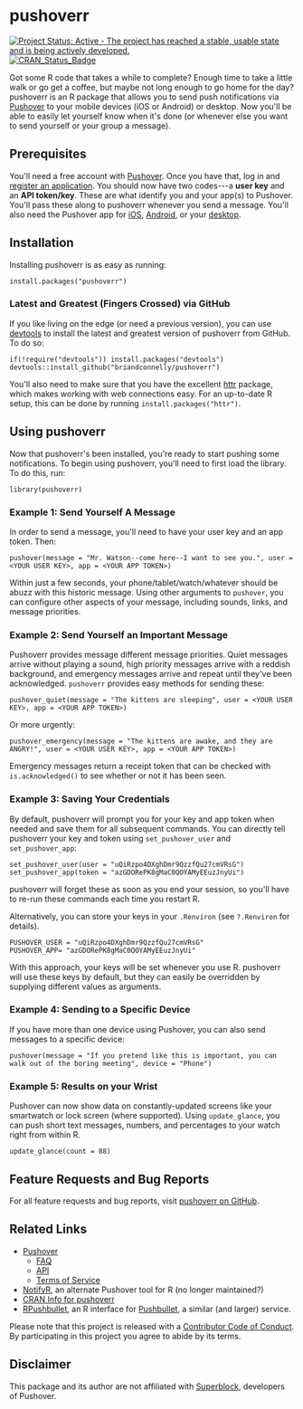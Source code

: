 # pushoverr

[![Project Status: Active - The project has reached a stable, usable state and is being actively developed.](http://www.repostatus.org/badges/latest/active.svg)](http://www.repostatus.org/#active)
[![CRAN_Status_Badge](http://www.r-pkg.org/badges/version/pushoverr)](https://cran.r-project.org/package=pushoverr)

Got some R code that takes a while to complete? Enough time to take a little walk or go get a coffee, but maybe not long enough to go home for the day?
pushoverr is an R package that allows you to send push notifications via [Pushover](https://pushover.net/) to your mobile devices (iOS or Android) or desktop.
Now you'll be able to easily let yourself know when it's done (or whenever else you want to send yourself or your group a message).


## Prerequisites

You'll need a free account with [Pushover](https://pushover.net/).
Once you have that, log in and [register an application](https://pushover.net/apps/build).
You should now have two codes---a **user key** and an **API token/key**.
These are what identify you and your app(s) to Pushover.
You'll pass these along to pushoverr whenever you send a message.
You'll also need the Pushover app for [iOS](https://pushover.net/clients/ios), [Android](https://pushover.net/clients/android), or your [desktop](https://pushover.net/clients/desktop).


## Installation

Installing pushoverr is as easy as running:

    install.packages("pushoverr")


### Latest and Greatest (Fingers Crossed) via GitHub

If you like living on the edge (or need a previous version), you can use [devtools](http://cran.r-project.org/web/packages/devtools/index.html) to install the latest and greatest version of pushoverr from GitHub.
To do so:

    if(!require("devtools")) install.packages("devtools")
    devtools::install_github("briandconnelly/pushoverr")

You'll also need to make sure that you have the excellent [httr](http://cran.r-project.org/web/packages/httr/index.html) package, which makes working with web connections easy.
For an up-to-date R setup, this can be done by running `install.packages("httr")`.


## Using pushoverr

Now that pushoverr's been installed, you're ready to start pushing some notifications.
To begin using pushoverr, you'll need to first load the library.
To do this, run:

    library(pushoverr)


### Example 1: Send Yourself A Message

In order to send a message, you'll need to have your user key and an app token.
Then:

    pushover(message = "Mr. Watson--come here--I want to see you.", user = <YOUR USER KEY>, app = <YOUR APP TOKEN>)

Within just a few seconds, your phone/tablet/watch/whatever should be abuzz with this historic message.
Using other arguments to `pushover`, you can configure other aspects of your message, including sounds, links, and message priorities.


### Example 2: Send Yourself an Important Message

Pushoverr provides message different message priorities.
Quiet messages arrive without playing a sound, high priority messages arrive with a reddish background, and emergency messages arrive and repeat until they've been acknowledged.
`pushoverr` provides easy methods for sending these:

    pushover_quiet(message = "The kittens are sleeping", user = <YOUR USER KEY>, app = <YOUR APP TOKEN>)

Or more urgently:

    pushover_emergency(message = "The kittens are awake, and they are ANGRY!", user = <YOUR USER KEY>, app = <YOUR APP TOKEN>)

Emergency messages return a receipt token that can be checked with `is.acknowledged()` to see whether or not it has been seen.


### Example 3: Saving Your Credentials

By default, pushoverr will prompt you for your key and app token when needed and save them for all subsequent commands.
You can directly tell pushoverr your key and token using `set_pushover_user` and `set_pushover_app`:

    set_pushover_user(user = "uQiRzpo4DXghDmr9QzzfQu27cmVRsG")
    set_pushover_app(token = "azGDORePK8gMaC0QOYAMyEEuzJnyUi")

pushoverr will forget these as soon as you end your session, so you'll have to re-run these commands each time you restart R.

Alternatively, you can store your keys in your `.Renviron` (see `?.Renviron` for details).

    PUSHOVER_USER = "uQiRzpo4DXghDmr9QzzfQu27cmVRsG"
    PUSHOVER_APP= "azGDORePK8gMaC0QOYAMyEEuzJnyUi"

With this approach, your keys will be set whenever you use R.
pushoverr will use these keys by default, but they can easily be overridden by supplying different values as arguments.


### Example 4: Sending to a Specific Device

If you have more than one device using Pushover, you can also send messages to a specific device:

    pushover(message = "If you pretend like this is important, you can walk out of the boring meeting", device = "Phone")


### Example 5: Results on your Wrist

Pushover can now show data on constantly-updated screens like your smartwatch or lock screen (where supported).
Using `update_glance`, you can push short text messages, numbers, and percentages to your watch right from within R.

    update_glance(count = 88)


## Feature Requests and Bug Reports
For all feature requests and bug reports, visit [pushoverr on GitHub](https://github.com/briandconnelly/pushoverr/issues).


## Related Links
* [Pushover](https://pushover.net)
    * [FAQ](https://pushover.net/faq)
    * [API](https://pushover.net/api)
    * [Terms of Service](https://pushover.net/terms)
* [NotifyR](http://cran.r-project.org/web/packages/notifyR/index.html), an alternate Pushover tool for R (no longer maintained?)
* [CRAN Info for pushoverr](https://cran.r-project.org/web/packages/pushoverr/index.html)
* [RPushbullet](https://github.com/eddelbuettel/rpushbullet), an R interface for [Pushbullet](https://www.pushbullet.com), a similar (and larger) service.


Please note that this project is released with a [Contributor Code of Conduct](CONDUCT.md).
By participating in this project you agree to abide by its terms.


## Disclaimer
This package and its author are not affiliated with [Superblock](https://superblock.net), developers of Pushover.

